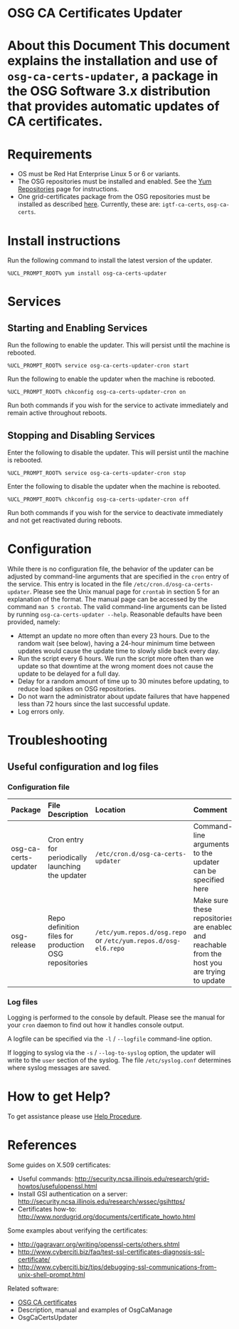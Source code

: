 <span class="twiki-macro DOC_STATUS_TABLE"></span>

OSG CA Certificates Updater
===========================

<span class="twiki-macro TOC"></span>

About this Document This document explains the installation and use of `osg-ca-certs-updater`, a package in the OSG Software 3.x distribution that provides automatic updates of CA certificates.
=================================================================================================================================================================================================

Requirements
============

-   OS must be Red Hat Enterprise Linux 5 or 6 or variants.
-   The OSG repositories must be installed and enabled. See the [Yum Repositories](YumRepositories) page for instructions.
-   One grid-certificates package from the OSG repositories must be installed as described [here](InstallCertAuth#First_Set_up_the_yum_repositorie). Currently, these are: `igtf-ca-certs`, `osg-ca-certs`.

Install instructions
====================

Run the following command to install the latest version of the updater.

``` rootscreen
%UCL_PROMPT_ROOT% yum install osg-ca-certs-updater
```

Services
========

Starting and Enabling Services
------------------------------

Run the following to enable the updater. This will persist until the machine is rebooted.

``` rootscreen
%UCL_PROMPT_ROOT% service osg-ca-certs-updater-cron start
```

Run the following to enable the updater when the machine is rebooted.

``` rootscreen
%UCL_PROMPT_ROOT% chkconfig osg-ca-certs-updater-cron on
```

Run both commands if you wish for the service to activate immediately and remain active throughout reboots.

Stopping and Disabling Services
-------------------------------

Enter the following to disable the updater. This will persist until the machine is rebooted.

``` rootscreen
%UCL_PROMPT_ROOT% service osg-ca-certs-updater-cron stop
```

Enter the following to disable the updater when the machine is rebooted.

``` rootscreen
%UCL_PROMPT_ROOT% chkconfig osg-ca-certs-updater-cron off
```

Run both commands if you wish for the service to deactivate immediately and not get reactivated during reboots.

Configuration
=============

While there is no configuration file, the behavior of the updater can be adjusted by command-line arguments that are specified in the `cron` entry of the service. This entry is located in the file `/etc/cron.d/osg-ca-certs-updater`. Please see the Unix manual page for `crontab` in section 5 for an explanation of the format. The manual page can be accessed by the command `man 5 crontab`. The valid command-line arguments can be listed by running `osg-ca-certs-updater --help`. Reasonable defaults have been provided, namely:

-   Attempt an update no more often than every 23 hours. Due to the random wait (see below), having a 24-hour minimum time between updates would cause the update time to slowly slide back every day.
-   Run the script every 6 hours. We run the script more often than we update so that downtime at the wrong moment does not cause the update to be delayed for a full day.
-   Delay for a random amount of time up to 30 minutes before updating, to reduce load spikes on OSG repositories.
-   Do not warn the administrator about update failures that have happened less than 72 hours since the last successful update.
-   Log errors only.

Troubleshooting
===============

Useful configuration and log files
----------------------------------

### Configuration file

| Package              | File Description                                      | Location                                                       | Comment                                                                                       |
|:---------------------|:------------------------------------------------------|:---------------------------------------------------------------|:----------------------------------------------------------------------------------------------|
| osg-ca-certs-updater | Cron entry for periodically launching the updater     | `/etc/cron.d/osg-ca-certs-updater`                             | Command-line arguments to the updater can be specified here                                   |
| osg-release          | Repo definition files for production OSG repositories | `/etc/yum.repos.d/osg.repo` or `/etc/yum.repos.d/osg-el6.repo` | Make sure these repositories are enabled and reachable from the host you are trying to update |

### Log files

Logging is performed to the console by default. Please see the manual for your `cron` daemon to find out how it handles console output.

A logfile can be specified via the `-l` / `--logfile` command-line option.

If logging to syslog via the `-s` / `--log-to-syslog` option, the updater will write to the `user` section of the syslog. The file `/etc/syslog.conf` determines where syslog messages are saved.

How to get Help?
================

To get assistance please use [Help Procedure](HelpProcedure).

References
==========

Some guides on X.509 certificates:

-   Useful commands: <http://security.ncsa.illinois.edu/research/grid-howtos/usefulopenssl.html>
-   Install GSI authentication on a server: <http://security.ncsa.illinois.edu/research/wssec/gsihttps/>
-   Certificates how-to: <http://www.nordugrid.org/documents/certificate_howto.html>

Some examples about verifying the certificates:

-   <http://gagravarr.org/writing/openssl-certs/others.shtml>
-   <http://www.cyberciti.biz/faq/test-ssl-certificates-diagnosis-ssl-certificate/>
-   <http://www.cyberciti.biz/tips/debugging-ssl-communications-from-unix-shell-prompt.html>

Related software:

-   [OSG CA certificates](InstallCertAuth)
-   Description, manual and examples of OsgCaManage
-   OsgCaCertsUpdater

